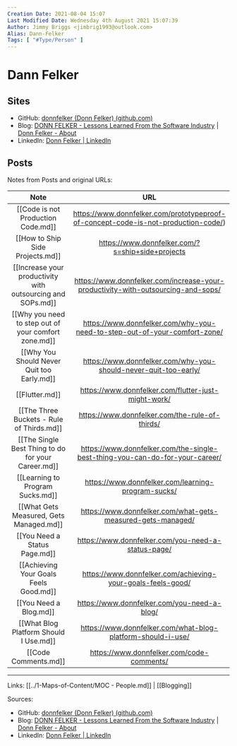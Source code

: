 ```yaml
---
Creation Date: 2021-08-04 15:07
Last Modified Date: Wednesday 4th August 2021 15:07:39
Author: Jimmy Briggs <jimbrig1993@outlook.com>
Alias: Dann-Felker
Tags: [ "#Type/Person" ]
---
```


# Dann Felker

## Sites

- GitHub: [donnfelker (Donn Felker) (github.com)](https://github.com/donnfelker)
- Blog: [DONN FELKER - Lessons Learned From the Software Industry](https://www.donnfelker.com/) | [Donn Felker - About](https://www.donnfelker.com/about/)
- LinkedIn: [Donn Felker | LinkedIn](https://www.linkedin.com/in/donnfelker/)

## Posts

Notes from Posts and original URLs:


|                           Note                           |                                        URL                                         |
|:--------------------------------------------------------:|:----------------------------------------------------------------------------------:|
|             [[Code is not Production Code.md]]              | https://www.donnfelker.com/prototypeproof-of-concept-code-is-not-production-code/) |
|              [[How to Ship Side Projects.md]]               |                  https://www.donnfelker.com/?s=ship+side+projects                  |
| [[Increase your productivity with outsourcing and SOPs.md]] |  https://www.donnfelker.com/increase-your-productivity-with-outsourcing-and-sops/  |
|    [[Why you need to step out of your comfort zone.md]]     |     https://www.donnfelker.com/why-you-need-to-step-out-of-your-comfort-zone/      |
|         [[Why You Should Never Quit too Early.md]]          |          https://www.donnfelker.com/why-you-should-never-quit-too-early/           |
|                       [[Flutter.md]]                        |                https://www.donnfelker.com/flutter-just-might-work/                 |
|          [[The Three Buckets - Rule of Thirds.md]]          |                   https://www.donnfelker.com/the-rule-of-thirds/                   |
|     [[The Single Best Thing to do for your Career.md]]      |    https://www.donnfelker.com/the-single-best-thing-you-can-do-for-your-career/    |
|              [[Learning to Program Sucks.md]]               |                 https://www.donnfelker.com/learning-program-sucks/                 |
|           [[What Gets Measured, Gets Managed.md]]           |            https://www.donnfelker.com/what-gets-measured-gets-managed/             |
|                [[You Need a Status Page.md]]                |                 https://www.donnfelker.com/you-need-a-status-page/                 |
|           [[Achieving Your Goals Feels Good.md]]            |            https://www.donnfelker.com/achieving-your-goals-feels-good/             |
|                   [[You Need a Blog.md]]                    |                    https://www.donnfelker.com/you-need-a-blog/                     |
|           [[What Blog Platform Should I Use.md]]            |            https://www.donnfelker.com/what-blog-platform-should-i-use/             |
|                    [[Code Comments.md]]                     |                     https://www.donnfelker.com/code-comments/                      |


***

Links: [[../1-Maps-of-Content/MOC - People.md]] | [[Blogging]]

Sources:
- GitHub: [donnfelker (Donn Felker) (github.com)](https://github.com/donnfelker)
- Blog: [DONN FELKER - Lessons Learned From the Software Industry](https://www.donnfelker.com/) | [Donn Felker - About](https://www.donnfelker.com/about/)
- LinkedIn: [Donn Felker | LinkedIn](https://www.linkedin.com/in/donnfelker/)

